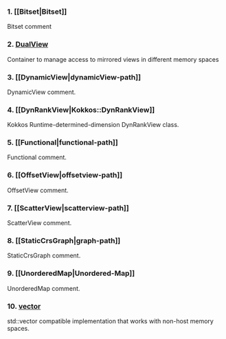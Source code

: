 ### 1. **[[Bitset|Bitset]]**
Bitset comment
### 2. **[DualView](Kokkos%3A%3ADualView)**
Container to manage access to mirrored views in different memory spaces
### 3. **[[DynamicView|dynamicView-path]]**
DynamicView comment.
### 4. **[[DynRankView|Kokkos::DynRankView]]**
Kokkos Runtime-determined-dimension DynRankView class. 
### 5. **[[Functional|functional-path]]**
Functional comment.
### 6. **[[OffsetView|offsetview-path]]**
OffsetView comment.
### 7. **[[ScatterView|scatterview-path]]**
ScatterView comment.
### 8. **[[StaticCrsGraph|graph-path]]**
StaticCrsGraph comment.
### 9. **[[UnorderedMap|Unordered-Map]]**
UnorderedMap comment.
### 10. **[vector](Kokkos%3A%3Avector)**
std::vector compatible implementation that works with non-host memory spaces.
